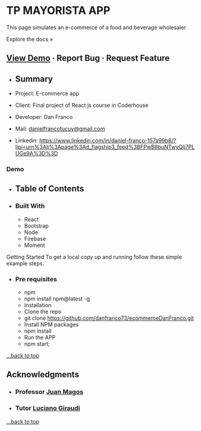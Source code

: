 # TP MAYORISTA APP <a name="TOP"></a>

This page simulates an e-commerce of a food and beverage wholesaler

Explore the docs »

## [View Demo](#demo) · Report Bug · Request Feature

* ## Summary

* Project: E-commerce app
* Client: Final project of React js course in Coderhouse
* Developer: Dan Franco
* Mail: danielfrancotucuy@gmail.com
* Linkedin: <https://www.linkedin.com/in/daniel-franco-157a99b8/?lipi=urn%3Ali%3Apage%3Ad_flagship3_feed%3BFPwB8buNTwyQlj7PLUGe9A%3D%3D>

### Demo <a name="demo"></a>

* ## Table of Contents

* ### Built With

  * React
  * Bootstrap
  * Node
  * Firebase
  * Moment

Getting Started
To get a local copy up and running follow these simple example steps.

* ### Pre requisites

  * npm
  * npm install npm@latest -g
  * Installation
  * Clone the repo
  * git clone <https://github.com/danfranco73/ecommerceDanFranco.git>
  * Install NPM packages
  * npm install
  * Run the APP
  * npm start;

[...back to top](#TOP)

<!-- ACKNOWLEDGMENTS -->
## Acknowledgments

* ### Professor [Juan Magos](https://github.com/JuanMagos)

* ### Tutor [Luciano Giraudi](https://github.com/Luagir94/dunderMifflinGiraudi)

[...back to top](#TOP)

